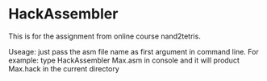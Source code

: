 # HackAssembler
This is for the assignment from online course nand2tetris.

Useage: just pass the asm file name as first argument in command line.
For example: type HackAssembler Max.asm in console and it will product Max.hack in the current directory

